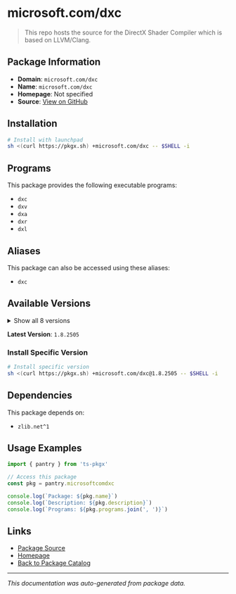 # microsoft.com/dxc

> This repo hosts the source for the DirectX Shader Compiler which is based on LLVM/Clang.

## Package Information

- **Domain**: `microsoft.com/dxc`
- **Name**: `microsoft.com/dxc`
- **Homepage**: Not specified
- **Source**: [View on GitHub](https://github.com/pkgxdev/pantry/tree/main/projects/microsoft.com/dxc/package.yml)

## Installation

```bash
# Install with launchpad
sh <(curl https://pkgx.sh) +microsoft.com/dxc -- $SHELL -i
```

## Programs

This package provides the following executable programs:

- `dxc`
- `dxv`
- `dxa`
- `dxr`
- `dxl`

## Aliases

This package can also be accessed using these aliases:

- `dxc`

## Available Versions

<details>
<summary>Show all 8 versions</summary>

- `1.8.2505`, `1.8.2502`, `1.8.2407`, `1.8.2405`, `1.8.2403.2`
- `1.8.2403.1`, `1.8.2403`, `1.7.2308`

</details>

**Latest Version**: `1.8.2505`

### Install Specific Version

```bash
# Install specific version
sh <(curl https://pkgx.sh) +microsoft.com/dxc@1.8.2505 -- $SHELL -i
```

## Dependencies

This package depends on:

- `zlib.net^1`

## Usage Examples

```typescript
import { pantry } from 'ts-pkgx'

// Access this package
const pkg = pantry.microsoftcomdxc

console.log(`Package: ${pkg.name}`)
console.log(`Description: ${pkg.description}`)
console.log(`Programs: ${pkg.programs.join(', ')}`)
```

## Links

- [Package Source](https://github.com/pkgxdev/pantry/tree/main/projects/microsoft.com/dxc/package.yml)
- [Homepage](#)
- [Back to Package Catalog](../package-catalog.md)

---

*This documentation was auto-generated from package data.*
